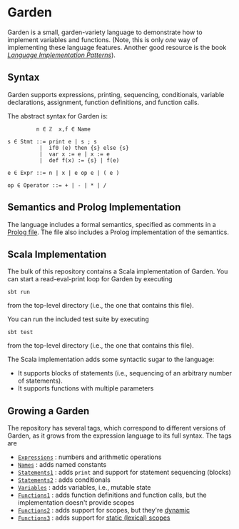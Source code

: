 [Prolog]: semantics.pl
[LIP]: https://pragprog.com/book/tpdsl/language-implementation-patterns
[Expressions]: https://github.com/hmc-cs111-fall2014/variables-and-functions/releases/tag/Expressions
[Names]: https://github.com/hmc-cs111-fall2014/variables-and-functions/releases/tag/Names
[Statements1]: https://github.com/hmc-cs111-fall2014/variables-and-functions/releases/tag/Statements1
[Statements2]: https://github.com/hmc-cs111-fall2014/variables-and-functions/releases/tag/Statements2
[Variables]: https://github.com/hmc-cs111-fall2014/variables-and-functions/releases/tag/Variables
[Functions1]: https://github.com/hmc-cs111-fall2014/variables-and-functions/releases/tag/Functions1
[Functions2]: https://github.com/hmc-cs111-fall2014/variables-and-functions/releases/tag/Functions2
[Functions3]: https://github.com/hmc-cs111-fall2014/variables-and-functions/releases/tag/Functions3
[Dynamic Scopes]: http://en.wikipedia.org/wiki/Scope_%28computer_science%29#Dynamic_scoping
[Static Scopes]: http://en.wikipedia.org/wiki/Scope_(computer_science)#Lexical_scoping

# Garden
Garden is a small, garden-variety language to demonstrate how to implement 
variables and functions. (Note, this is only *one* way of implementing these 
language features. Another good resource is the book 
[*Language Implementation Patterns*][LIP]).

## Syntax
Garden supports expressions, printing, sequencing, conditionals, variable 
declarations, assignment, function definitions, and function calls.

The abstract syntax for Garden is:

```
         n ∈ ℤ  x,f ∈ Name

s ∈ Stmt ::= print e | s ; s
          |  if0 (e) then {s} else {s}
          |  var x := e | x := e
          |  def f(x) := {s} | f(e)

e ∈ Expr ::= n | x | e op e | ( e )

op ∈ Operator ::= + | - | * | /
```

## Semantics and Prolog Implementation

The language includes a formal semantics, specified as comments in a 
[Prolog file][Prolog]. The file also includes a Prolog implementation of the
semantics.

## Scala Implementation

The bulk of this repository contains a Scala implementation of Garden. You can
start a read-eval-print loop for Garden by executing
```
sbt run
```
from the top-level directory (i.e., the one that contains this file).

You can run the included test suite by executing
```
sbt test
```
from the top-level directory (i.e., the one that contains this file).

The Scala implementation adds some syntactic sugar to the language:

   - It supports blocks of statements (i.e., sequencing of an arbitrary number
   of statements).
   - It supports functions with multiple parameters

## Growing a Garden

The repository has several tags, which correspond to different versions of
Garden, as it grows from the expression language to its full syntax. The tags
are

  - [`Expressions`][Expressions] : numbers and arithmetic operations
  - [`Names`][Names] : adds named constants
  - [`Statements1`][Statements1] : adds `print` and support for statement sequencing (blocks)
  - [`Statements2`][Statements2] : adds conditionals
  - [`Variables`][Variables] : adds variables, i.e., mutable state
  - [`Functions1`][Functions1] : adds function definitions and function calls, but the implementation doesn't provide scopes
  - [`Functions2`][Functions2] : adds support for scopes, but they're [dynamic][Dynamic Scopes]
  - [`Functions3`][Functions3] : adds support for [static (lexical) scopes][Static Scopes]
